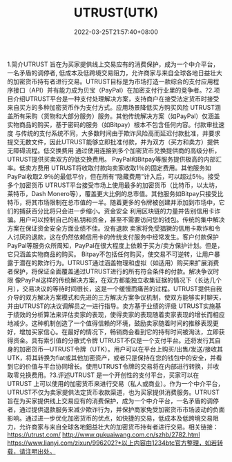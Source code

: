 ﻿---
weight: 
title: "UTRUST(UTK)"
description: "UTRUST 旨在为买家提供线上交易应有的消费保护，成为一个中介平台， 一名矛盾的调停者, 低成本及低跨境交易阻力，允许商家与来自全球各地日益壮大的加密货币持有者进行交易"
date: 2022-03-25T21:57:40+08:00
lastmod: 2022-03-25T16:45:40+08:00
draft: false
authors: ["Metabd"]
featuredImage: "utrustutk.webp"
link: ""
tags: ["数字代币","UTRUST(UTK)"]
categories: ["navigation"]
navigation: ["数字代币"]
lightgallery: true
toc: true
pinned: false
recommend: false
recommend1: false
---
1.简介UTRUST 旨在为买家提供线上交易应有的消费保护，成为一个中介平台， 一名矛盾的调停者, 低成本及低跨境交易阻力，允许商家与来自全球各地日益壮大的加密货币持有者进行交易。UTRUST目标是为市场打造一款综合的支付应用程序接口（API）并有能力成为贝宝（PayPal）在加密支付行业里的竞争者。?2.项目介绍UTRUST平台是一种支付处理解决方案，支持商户在接受法定货币时接受来自买方的多种加密货币作为支付方式。应用场景降低买方购买风险
UTRUST涵盖所有采购（货物和大部分服务）服务。其他传统解决方案（如PayPal）仅涵盖实物商品的购买，基于密码的服务（如Bitpay）根本不包含任何内容。付款审批速度
与传统的支付系统不同，大多数时间由于欺诈风险高而延迟付款批准，并要求提交无数文件，因此UTRUST能够立即批准付款，并为双方（买方和卖方）提供无障碍流程。低交换费用
通过使用连接到多个加密货币兑换提供商的高级分析，UTRUST提供买卖双方的低交换费用。 PayPal和Bitpay等服务提供极高的内部汇率。低卖方费用
UTRUST将收取付款向卖家收取1％的固定费用。其他服务如PayPal收取2.9％的最低平价，但在所有“隐藏费用”计入后，可以超过5％。接受多个加密货币
UTRUST平台接受市场上使用最多的加密货币（比特币，以太坊，莱特币，Dash Monero等），覆盖更大比例的总市值。其他服务如Bitpay只接受比特币，将其市场限制在总市值的一半。随着更多的令牌被创建并添加到市场中，它们的捕获百分比将只会进一步缩小。资金安全
利用区块链的力量并告别信用卡诈骗。用户可以控制自己的私钥和资金，甚至不需要访问您的钱包。传统的集中解决方案在保证资金安全方面业绩不佳。没有退款
卖家将免受猖獗的信用卡欺诈和令人讨厌的退款，这在仍然依赖信用卡的传统支付服务中经常发生。客户付款保护
PayPal等服务众所周知，PayPal在很大程度上依赖于买方/卖方保护计划。但是，它只涵盖实物商品的购买。 Bitpay不包括任何购买，使交易不可逆转，让用户暴露于潜在的欺诈行为。UTRUST通过涵盖物理和虚拟（如适用）购买来扩展消费者保护，将保证全面覆盖通过UTRUST进行的所有符合条件的付款。解决争议时限
像PayPal这样的传统解决方案，在双方都能独立收集证据的情况下（长达几个月），交易决议的等待时间很长，这是一个缓慢而痛苦的过程。UTRUST提供自我介导的双方解决方案模式和先进的三方解决方案争议机制，使双方能够实时聊天，并由UTRUST的决议调解员之一进行指导。卖方基于业绩的评级
UTRUST实施基于绩效的分析算法来评估卖家的表现，使得卖家的表现随着卖家表现的增长而相应地减少。这种机制创造了一个值得信赖的环境，鼓励卖家随着时间的推移表现更好，增加买家信心。在最好的情况下，畅销商会看到它的持有时间被淘汰，立即获得资金。具有索引值的分散式令牌
UTRUST不仅是一个支付平台。还将发行其自身的加密货币—UTRUST令牌（UTK）。用户可以在平台上购买/出售/发送/接收其UTK，将其转换为fiat或其他加密资产，或者只是保持在您的钱包中的安全，并看到它的价值与平台协同增长。使用UTRUST令牌的交易将在内部进行转换，并收取零兑换费用。?3.评述UTRUST 是一个开创性的支付平台，买家可以在 UTRUST 上可以使用的加密货币来进行交易（私人或商业）。作为一个中介平台，UTRUST不仅为卖家提供法定货币收款渠道，也为买家提供消费服务。UTRUST 旨在为买家提供线上交易应有的消费保护，成为一个中介平台，一名矛盾的调停者，通过提供退款服务来减少欺诈行为，并保护商家免受加密货币市场波动的负面影响。通过进一步优化加密货币的优点，如快捷的交易，低成本及低跨境交易阻力，允许商家与来自全球各地鈤益壮大的加密货币持有者进行交易。相关链接：https://utrust.com/
http://www.qukuaiwang.com.cn/szhb/2782.html
https://www.lianyi.com/zixun/996202?*以上内容由1234btc官方整理，如若转载，请注明出处。
